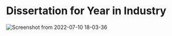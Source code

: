 # Dissertation for Year in Industry 
![Screenshot from 2022-07-10 18-03-36](https://user-images.githubusercontent.com/75183079/178154666-692b1086-2b8f-4e51-956d-5f27130ff358.png)
